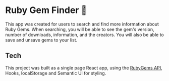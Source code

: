 # Ruby Gem Finder :gem:

This app was created for users to search and find more information about Ruby Gems. When searching, you will be able to see the gem's version, number of downloads, information, and the creators. You will also be able to save and unsave gems to your list. 

## Tech

This project was built as a single page React app, using the [RubyGems API](https://guides.rubygems.org/rubygems-org-api/), Hooks, localStorage and Semantic UI for styling.